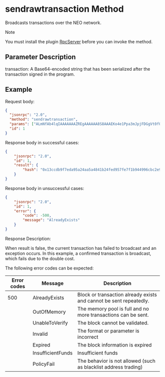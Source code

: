 ﻿# sendrawtransaction Method

Broadcasts transactions over the NEO network.

> [!Note]
>
> You must install the plugin [RpcServer](https://github.com/neo-project/neo-modules/releases) before you can invoke the method.

## Parameter Description

transaction: A Base64-encoded string that has been serialized after the transaction signed in the program.

## Example

Request body:

```json
{
  "jsonrpc": "2.0",
  "method": "sendrawtransaction",
  "params": ["ALmNfAb4lqIAAAAAAAZREgAAAAAA8S8AAAEKo4e1Ppa3mJpjFDGgVt0fQKBC9gEAKQwFd29ybGQRwAwDcHV0DBR9rbALvBGpMrl7cXVBdSsPOC0EmUFifVtSAUIMQACXF48H1VRmI50ievPfC042rJgj7ZQ3Y4ff27abOpeclh+6KpsL6gWfZTAUyFOwdjkA7CWLM3HsovQeDQlI0oopDCEDzqPi+B8a+TUi0p7eTySh8L7erXKTOR0ziA9Uddl4eMkLQZVEDXg="],
  "id": 1
}
```

Response body in successful cases:

```json
{
    "jsonrpc": "2.0",
    "id": 1,
    "result": {
        "hash": "0x13ccdb9f7eda95a24aa5a4841b24fed957fe7f1b944996cbc2e92a4fa4f1fa73"
    }
}
```

Response body in unsuccessful cases:

```json
{
    "jsonrpc": "2.0",
    "id": 1,
    "error": {
        "code": -500,
        "message": "AlreadyExists"
    }
}
```

Response Description:

When result is false, the current transaction has failed to broadcast and an exception occurs. In this example, a confirmed transaction is broadcast, which fails due to the double cost.

The following error codes can be expected:

| Error codes | Message           | Description                                                  |
| ----------- | ----------------- | ------------------------------------------------------------ |
| 500         | AlreadyExists     | Block or transaction already exists and cannot be sent repeatedly. |
|             | OutOfMemory       | The memory pool is full and no more transactions can be sent. |
|             | UnableToVerify    | The block cannot be validated.                               |
|             | Invalid           | The format or parameter is incorrect                         |
|             | Expired           | The block information is expired                             |
|             | InsufficientFunds | Insufficient funds                                           |
|             | PolicyFail        | The behavior is not allowed (such as blacklist address trading) |

